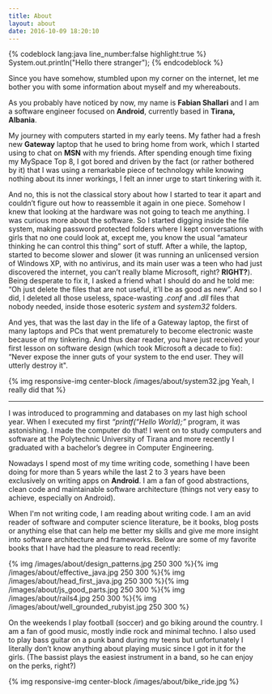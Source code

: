 ```yaml
---
title: About
layout: about
date: 2016-10-09 18:20:10
---
```

{% codeblock lang:java line_number:false highlight:true %}
  System.out.println("Hello there stranger");
{% endcodeblock %}

Since you have somehow, stumbled upon my corner on the internet, let me bother you with some information about myself and my whereabouts. 

As you probably have noticed by now, my name is **Fabian Shallari** and I am a software engineer focused on **Android**, currently based in **Tirana, Albania**.

My journey with computers started in my early teens. My father had a fresh new **Gateway** laptop that he used to bring home from work, which I started using to chat on **MSN** with my friends. After spending enough time fixing my MySpace Top 8, I got bored and driven by the fact (or rather bothered by it) that I was using a remarkable piece of technology while knowing nothing about its inner workings, I felt an inner urge to start tinkering with it. 

And no, this is not the classical story about how I started to tear it apart and couldn’t figure out how to reassemble it again in one piece. Somehow I knew that looking at the hardware was not going to teach me anything. I was curious more about the software. So I started digging inside the file system, making password protected folders where I kept conversations with girls that no one could look at, except me, you know the usual “amateur thinking he can control this thing” sort of stuff. After a while, the laptop, started to become slower and slower (it was running an unlicensed version of Windows XP, with no antivirus, and its main user was a teen who had just discovered the internet, you can’t really blame Microsoft, right? **RIGHT?**). Being desperate to fix it, I asked a friend what I should do and he told me: “Oh just delete the files that are not useful, it’ll be as good as new”. And so I did, I deleted all those useless, space-wasting *.conf* and *.dll* files that nobody needed, inside those esoteric *system* and *system32* folders.

And yes, that was the last day in the life of a Gateway laptop, the first of many laptops and PCs that went prematurely to become electronic waste because of my tinkering. And thus dear reader, you have just received your first lesson on software design (which took Microsoft a decade to fix): “Never expose the inner guts of your system to the end user. They will utterly destroy it".


{% img responsive-img center-block /images/about/system32.jpg Yeah, I really did that %}

----------

I was introduced to programming and databases on my last high school year. When I executed my first *“printf(“Hello World);”* program, it was astonishing. I made the computer do that! I went on to study computers and software at the Polytechnic University of Tirana and more recently I graduated with a bachelor’s degree in Computer Engineering. 

Nowadays I spend most of my time writing code, something I have been doing for more than 5 years while the last 2 to 3 years have been exclusively on writing apps on **Android**. I am a fan of good abstractions, clean code and maintainable software architecture (things not very easy to achieve, especially on Android). 

When I'm not writing code, I am reading about writing code. I am an avid reader of software and computer science literature, be it books, blog posts or anything else that can help me better my skills and give me more insight into software architecture and frameworks. Below are some of my favorite books that I have had the pleasure to read recently:

<div class="image-container">
  {% img /images/about/design_patterns.jpg 250 300 %}{% img /images/about/effective_java.jpg 250 300 %}{% img /images/about/head_first_java.jpg 250 300 %}{% img /images/about/js_good_parts.jpg 250 300 %}{% img /images/about/rails4.jpg 250 300 %}{% img /images/about/well_grounded_rubyist.jpg 250 300 %}
</div>

On the weekends I play football (soccer) and go biking around the country. I am a fan of good music, mostly indie rock and minimal techno. I also used to play bass guitar on a punk band during my teens but unfortunately I literally don’t know anything about playing music since I got in it for the girls. (The bassist plays the easiest instrument in a band, so he can enjoy on the perks, right?)  

{% img responsive-img center-block /images/about/bike_ride.jpg %}